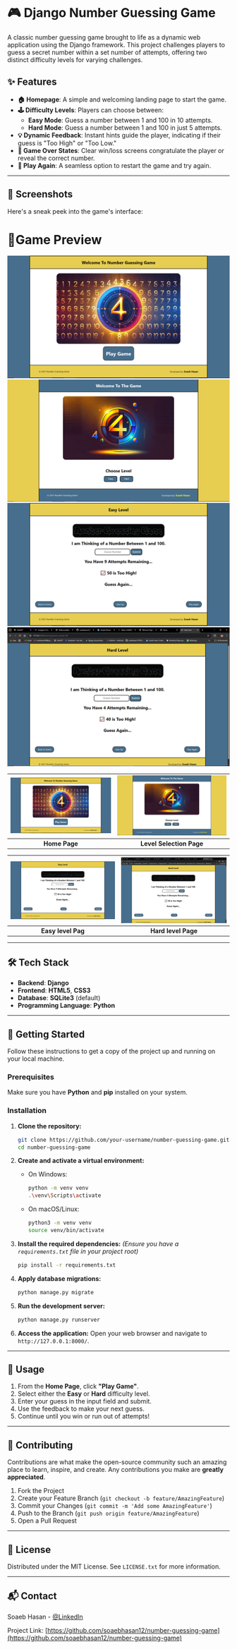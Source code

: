 # 🎮 Django Number Guessing Game

  

A classic number guessing game brought to life as a dynamic web application using the Django framework. This project challenges players to guess a secret number within a set number of attempts, offering two distinct difficulty levels for varying challenges.

## ✨ Features

  - **🏠 Homepage**: A simple and welcoming landing page to start the game.
  - **🕹️ Difficulty Levels**: Players can choose between:
      - **Easy Mode**: Guess a number between 1 and 100 in 10 attempts.
      - **Hard Mode**: Guess a number between 1 and 100 in just 5 attempts.
  - **💡 Dynamic Feedback**: Instant hints guide the player, indicating if their guess is "Too High" or "Too Low."
  - **🎉 Game Over States**: Clear win/loss screens congratulate the player or reveal the correct number.
  - **🔄 Play Again**: A seamless option to restart the game and try again.

-----

## 📸 Screenshots

Here's a sneak peek into the game's interface:

# 🎯Game Preview
 ![Home Page](Num_Gue_Game/game_screenshots/home.png)
 ![Level Selection Page](Num_Gue_Game/game_screenshots/stage.png)
 ![Easy level Page](Num_Gue_Game/game_screenshots/easy_level.png)
 ![Hard level Page](Num_Gue_Game/game_screenshots/hard_level.png)

 |  ![Home Page](Num_Gue_Game/game_screenshots/home.png) | ![Level Selection Page](Num_Gue_Game/game_screenshots/stage.png) |  
|:--:|:--:|  
| **Home Page** | **Level Selection Page** |  

|  ![Easy level Page](Num_Gue_Game/game_screenshots/easy_level.png) |  ![Hard level Page](Num_Gue_Game/game_screenshots/hard_level.png) |  
|:--:|:--:|  
| **Easy level Pag** | **Hard level Page** |  

-----

## 🛠️ Tech Stack

  - **Backend**: **Django**
  - **Frontend**: **HTML5**, **CSS3**
  - **Database**: **SQLite3** (default)
  - **Programming Language**: **Python**

-----

## 🚀 Getting Started

Follow these instructions to get a copy of the project up and running on your local machine.

### Prerequisites

Make sure you have **Python** and **pip** installed on your system.

### Installation

1.  **Clone the repository:**

    ```sh
    git clone https://github.com/your-username/number-guessing-game.git
    cd number-guessing-game
    ```

2.  **Create and activate a virtual environment:**

      - On Windows:
        ```sh
        python -m venv venv
        .\venv\Scripts\activate
        ```
      - On macOS/Linux:
        ```sh
        python3 -m venv venv
        source venv/bin/activate
        ```

3.  **Install the required dependencies:**
    *(Ensure you have a `requirements.txt` file in your project root)*

    ```sh
    pip install -r requirements.txt
    ```

4.  **Apply database migrations:**

    ```sh
    python manage.py migrate
    ```

5.  **Run the development server:**

    ```sh
    python manage.py runserver
    ```

6.  **Access the application:**
    Open your web browser and navigate to `http://127.0.0.1:8000/`.

-----

## 🧧 Usage

1.  From the **Home Page**, click **"Play Game"**.
2.  Select either the **Easy** or **Hard** difficulty level.
3.  Enter your guess in the input field and submit.
4.  Use the feedback to make your next guess.
5.  Continue until you win or run out of attempts\!

-----

## 🤝 Contributing

Contributions are what make the open-source community such an amazing place to learn, inspire, and create. Any contributions you make are **greatly appreciated**.

1.  Fork the Project
2.  Create your Feature Branch (`git checkout -b feature/AmazingFeature`)
3.  Commit your Changes (`git commit -m 'Add some AmazingFeature'`)
4.  Push to the Branch (`git push origin feature/AmazingFeature`)
5.  Open a Pull Request

-----

## 📜 License

Distributed under the MIT License. See `LICENSE.txt` for more information.

-----

## 📬 Contact

Soaeb Hasan - [@LinkedIn](www.linkedin.com/in/shoaib-ahmad-789827360)

Project Link: [https://github.com/soaebhasan12/number-guessing-game](https://github.com/soaebhasan12/number-guessing-game)
